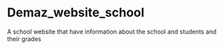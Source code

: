 # Demaz_website_school
A school website that have information about the school and students and their grades 
